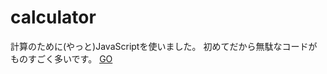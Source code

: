 # calculator
計算のために(やっと)JavaScriptを使いました。
初めてだから無駄なコードがものすごく多いです。
[GO](https://fugufx.github.io/calculator/)
